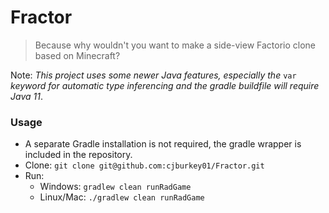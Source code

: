 # Fractor

> Because why wouldn't you want to make a side-view Factorio clone based on Minecraft?

Note: *This project uses some newer Java features, especially the* `var` *keyword for automatic type inferencing and the gradle buildfile will require Java 11*.

### Usage

* A separate Gradle installation is not required, the gradle wrapper is included in the repository.
* Clone: `git clone git@github.com:cjburkey01/Fractor.git`
* Run:
  * Windows: `gradlew clean runRadGame`
  * Linux/Mac: `./gradlew clean runRadGame`
